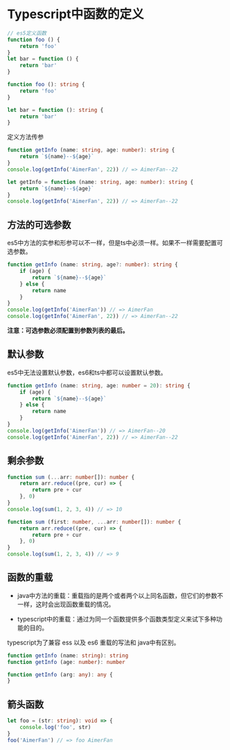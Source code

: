# Typescript中函数的定义

```js
// es5定义函数
function foo () {
    return 'foo'
}
let bar = function () {
    return 'bar'
}
```

```ts
function foo (): string {
    return 'foo'
}

let bar = function (): string {
    return 'bar'
}
```

定义方法传参

```ts
function getInfo (name: string, age: number): string {
    return `${name}--${age}`
}
console.log(getInfo('AimerFan', 22)) // => AimerFan--22

let getInfo = function (name: string, age: number): string {
    return `${name}--${age}`
}
console.log(getInfo('AimerFan', 22)) // => AimerFan--22
```

## 方法的可选参数

es5中方法的实参和形参可以不一样，但是ts中必须一样。如果不一样需要配置可选参数。

```ts
function getInfo (name: string, age?: number): string {
    if (age) {
        return `${name}--${age}`
    } else {
        return name
    }
}
console.log(getInfo('AimerFan')) // => AimerFan
console.log(getInfo('AimerFan', 22)) // => AimerFan--22
```

**注意：可选参数必须配置到参数列表的最后。**

## 默认参数

es5中无法设置默认参数，es6和ts中都可以设置默认参数。

```ts
function getInfo (name: string, age: number = 20): string {
    if (age) {
        return `${name}--${age}`
    } else {
        return name
    }
}
console.log(getInfo('AimerFan')) // => AimerFan--20
console.log(getInfo('AimerFan', 22)) // => AimerFan--22
```

## 剩余参数

```ts
function sum (...arr: number[]): number {
    return arr.reduce((pre, cur) => {
        return pre + cur
    }, 0)
}
console.log(sum(1, 2, 3, 4)) // => 10

function sum (first: number, ...arr: number[]): number {
    return arr.reduce((pre, cur) => {
        return pre + cur
    }, 0)
}
console.log(sum(1, 2, 3, 4)) // => 9
```

## 函数的重载

+ java中方法的重载：重载指的是两个或者两个以上同名函数，但它们的参数不一样，这时会出现函数重载的情况。

+ typescript中的重载：通过为同一个函数提供多个函数类型定义来试下多种功能的目的。

typescript为了兼容 ess 以及 es6 重载的写法和 java中有区别。

```ts
function getInfo (name: string): string
function getInfo (age: number): number

function getInfo (arg: any): any {
}
```

## 箭头函数

```ts
let foo = (str: string): void => {
    console.log('foo', str)
}
foo('AimerFan') // => foo AimerFan
```

